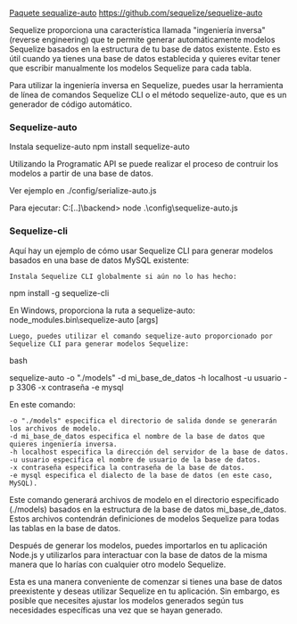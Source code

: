 [Paquete sequalize-auto](https://www.npmjs.com/package/sequelize-auto)
https://github.com/sequelize/sequelize-auto

Sequelize proporciona una característica llamada "ingeniería inversa" (reverse engineering) que te permite generar automáticamente modelos Sequelize basados en la estructura de tu base de datos existente. Esto es útil cuando ya tienes una base de datos establecida y quieres evitar tener que escribir manualmente los modelos Sequelize para cada tabla.

Para utilizar la ingeniería inversa en Sequelize, puedes usar la herramienta de línea de comandos Sequelize CLI o el método sequelize-auto, que es un generador de código automático.
### Sequelize-auto

Instala sequelize-auto
npm install sequelize-auto

Utilizando la Programatic API se puede realizar el proceso de contruir los modelos a partir de una base de datos.

Ver ejemplo en ./config/serialize-auto.js

Para ejecutar: C:\[..]\backend> node .\config\sequelize-auto.js




### Sequelize-cli
Aquí hay un ejemplo de cómo usar Sequelize CLI para generar modelos basados en una base de datos MySQL existente:

    Instala Sequelize CLI globalmente si aún no lo has hecho:

npm install -g sequelize-cli

En Windows, proporciona la ruta a sequelize-auto: node_modules\.bin\sequelize-auto [args]

    Luego, puedes utilizar el comando sequelize-auto proporcionado por Sequelize CLI para generar modelos Sequelize:

bash

sequelize-auto -o "./models" -d mi_base_de_datos -h localhost -u usuario -p 3306 -x contraseña -e mysql

En este comando:

    -o "./models" especifica el directorio de salida donde se generarán los archivos de modelo.
    -d mi_base_de_datos especifica el nombre de la base de datos que quieres ingeniería inversa.
    -h localhost especifica la dirección del servidor de la base de datos.
    -u usuario especifica el nombre de usuario de la base de datos.
    -x contraseña especifica la contraseña de la base de datos.
    -e mysql especifica el dialecto de la base de datos (en este caso, MySQL).

Este comando generará archivos de modelo en el directorio especificado (./models) basados en la estructura de la base de datos mi_base_de_datos. Estos archivos contendrán definiciones de modelos Sequelize para todas las tablas en la base de datos.

Después de generar los modelos, puedes importarlos en tu aplicación Node.js y utilizarlos para interactuar con la base de datos de la misma manera que lo harías con cualquier otro modelo Sequelize.

Esta es una manera conveniente de comenzar si tienes una base de datos preexistente y deseas utilizar Sequelize en tu aplicación. Sin embargo, es posible que necesites ajustar los modelos generados según tus necesidades específicas una vez que se hayan generado.